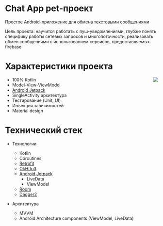 # Chat App pet-проект

Простое Android-приложение для обмена текстовыми сообщениями 

Цель проекта: научится работать с пуш-уведомлениями, глубже понять специфику работы сетевых запросов и многопоточности,
реализовать обмен сообщениями с использованием сервисов, предоставляемых firebase


# Характеристики проекта
<img align="right" src="https://github.com/Grishan0v/OtusProject/blob/master/20201103_001334.gif">

* 100% Kotlin
* Model-View-ViewModel
* [Android Jetpack](https://developer.android.com/jetpack)
* SingleActivity архитектура
* Тестирование (Unit, UI)
* Инъекция зависимостей 
* Material design

# Технический стек

* Технологии
  - Kotlin
  - Coroutines
  - [Retrofit](https://square.github.io/retrofit/)
  - [OkHttp3](https://square.github.io/okhttp/)
  - [Android Jetpack](https://developer.android.com/jetpack)
    - LiveData
    - ViewModel
  - [Room](https://developer.android.com/training/data-storage/room)
  - [Dagger2](https://dagger.dev)
  
* Архитектура
  - MVVM
  - Android Architecture components (ViewModel, LiveData)
